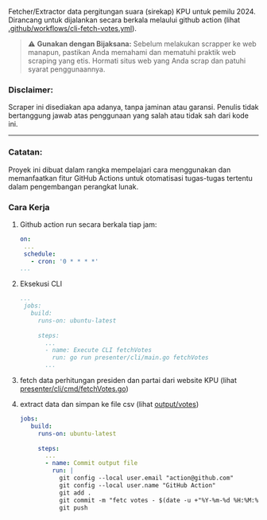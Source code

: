 Fetcher/Extractor data pergitungan suara (sirekap) KPU untuk pemilu 2024. Dirancang untuk dijalankan secara berkala melaului github action (lihat [.github/workflows/cli-fetch-votes.yml](https://github.com/pararang/pemilu2024/blob/master/.github/workflows/cli-fetch-votes.yml)).

> :warning: **Gunakan dengan Bijaksana:** Sebelum melakukan scrapper ke web manapun, pastikan Anda memahami dan mematuhi praktik web scraping yang etis. Hormati situs web yang Anda scrap dan patuhi syarat penggunaannya.

### Disclaimer:
Scraper ini disediakan apa adanya, tanpa jaminan atau garansi. Penulis tidak bertanggung jawab atas penggunaan yang salah atau tidak sah dari kode ini.

---

### Catatan:
Proyek ini dibuat dalam rangka mempelajari cara menggunakan dan memanfaatkan fitur GitHub Actions untuk otomatisasi tugas-tugas tertentu dalam pengembangan perangkat lunak.

### Cara Kerja
1. Github action run secara berkala tiap jam: 
   ```yml
   on:
    ...
    schedule:
      - cron: '0 * * * *'
   ...
   ```
2. Eksekusi CLI
   ```yml
   ...
    jobs:
      build:
        runs-on: ubuntu-latest
    
        steps:
          ...
          - name: Execute CLI fetchVotes
            run: go run presenter/cli/main.go fetchVotes
          ...
   ```
  
3. fetch data perhitungan presiden dan partai dari website KPU (lihat [presenter/cli/cmd/fetchVotes.go](https://github.com/pararang/pemilu2024/blob/master/presenter/cli/cmd/fetchVotes.go))
4. extract data dan simpan ke file csv (lihat [output/votes](https://github.com/pararang/pemilu2024/tree/master/output/votes))
   ```yml
   jobs:
      build:
        runs-on: ubuntu-latest
    
        steps:
          ...
          - name: Commit output file
            run: |
              git config --local user.email "action@github.com"
              git config --local user.name "GitHub Action"
              git add .
              git commit -m "fetc votes - $(date -u +"%Y-%m-%d %H:%M:%S UTC")"
              git push
   ```

   

